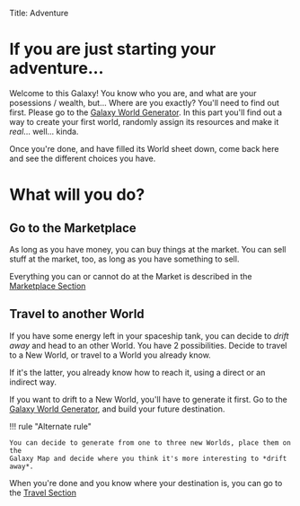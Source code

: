 Title: Adventure

# If you are just starting your adventure...

Welcome to this Galaxy! You know who you are, and what are your posessions /
wealth, but... Where are you exactly? You'll need to find out first. Please go
to the [Galaxy World Generator][galaxy]. In this part you'll find out a  way to
create your first world, randomly assign its resources and make it *real*...
well... kinda.

Once you're done, and have filled its World sheet down, come back here and see
the different choices you have.

# What will you do?

## Go to the Marketplace

As long as you have money, you can buy things at the market. You can sell stuff
at the market, too, as long as you have something to sell.

Everything you can or cannot do at the Market is described in the
[Marketplace Section][marketplace]

## Travel to another World

If you have some energy left in your spaceship tank, you can decide to *drift
away* and head to an other World. You have 2 possibilities. Decide to travel
to a New World, or travel to a World you already know.

If it's the latter, you already know how to reach it, using a direct or an
indirect way.

If you want to drift to a New World, you'll have to generate it first. Go to
the [Galaxy World Generator][galaxy], and build your future destination.

!!! rule "Alternate rule"

    You can decide to generate from one to three new Worlds, place them on the
    Galaxy Map and decide where you think it's more interesting to *drift away*.

When you're done and you know where your destination is, you can go to the
[Travel Section][travel]

[galaxy]: ../galaxy/
[marketplace]: ../marketplace/
[travel]: ../travel/
